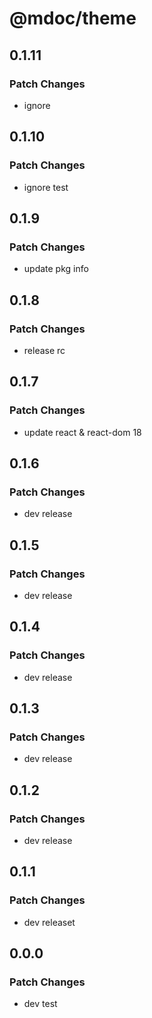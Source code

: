 # @mdoc/theme

## 0.1.11

### Patch Changes

- ignore

## 0.1.10

### Patch Changes

- ignore test

## 0.1.9

### Patch Changes

- update pkg info

## 0.1.8

### Patch Changes

- release rc

## 0.1.7

### Patch Changes

- update react & react-dom 18

## 0.1.6

### Patch Changes

- dev release

## 0.1.5

### Patch Changes

- dev release

## 0.1.4

### Patch Changes

- dev release

## 0.1.3

### Patch Changes

- dev release

## 0.1.2

### Patch Changes

- dev release

## 0.1.1

### Patch Changes

- dev releaset

## 0.0.0

### Patch Changes

- dev test
